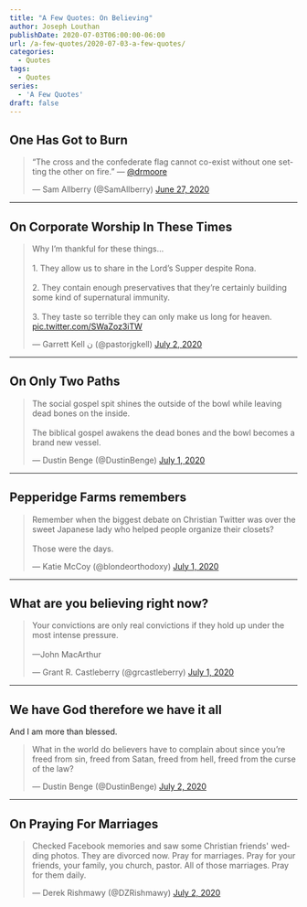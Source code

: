 ```yaml
---
title: "A Few Quotes: On Believing"
author: Joseph Louthan
publishDate: 2020-07-03T06:00:00-06:00
url: /a-few-quotes/2020-07-03-a-few-quotes/
categories:
  - Quotes
tags:
  - Quotes
series:
  - 'A Few Quotes'
draft: false
---
```


## One Has Got to Burn

<blockquote class="twitter-tweet"><p lang="en" dir="ltr">“The cross and the confederate flag cannot co-exist without one setting the other on fire.” — <a href="https://twitter.com/drmoore?ref_src=twsrc%5Etfw">@drmoore</a></p>&mdash; Sam Allberry (@SamAllberry) <a href="https://twitter.com/SamAllberry/status/1276990719354421250?ref_src=twsrc%5Etfw">June 27, 2020</a></blockquote> <script async src="https://platform.twitter.com/widgets.js" charset="utf-8"></script>

------

## On Corporate Worship In These Times

<blockquote class="twitter-tweet"><p lang="en" dir="ltr">Why I’m thankful for these things... <br><br>1. They allow us to share in the Lord’s Supper despite Rona. <br><br>2. They contain enough preservatives that they’re certainly building some kind of supernatural immunity.<br><br>3. They taste so terrible they can only make us long for heaven. <a href="https://t.co/SWaZoz3iTW">pic.twitter.com/SWaZoz3iTW</a></p>&mdash; Garrett Kell ن (@pastorjgkell) <a href="https://twitter.com/pastorjgkell/status/1278497011868852226?ref_src=twsrc%5Etfw">July 2, 2020</a></blockquote> <script async src="https://platform.twitter.com/widgets.js" charset="utf-8"></script>

------

## On Only Two Paths

<blockquote class="twitter-tweet"><p lang="en" dir="ltr">The social gospel spit shines the outside of the bowl while leaving dead bones on the inside.<br><br>The biblical gospel awakens the dead bones and the bowl becomes a brand new vessel.</p>&mdash; Dustin Benge (@DustinBenge) <a href="https://twitter.com/DustinBenge/status/1278417426716246017?ref_src=twsrc%5Etfw">July 1, 2020</a></blockquote> <script async src="https://platform.twitter.com/widgets.js" charset="utf-8"></script>

------

## Pepperidge Farms remembers

<blockquote class="twitter-tweet"><p lang="en" dir="ltr">Remember when the biggest debate on Christian Twitter was over the sweet Japanese lady who helped people organize their closets? <br><br>Those were the days.</p>&mdash; Katie McCoy (@blondeorthodoxy) <a href="https://twitter.com/blondeorthodoxy/status/1278445787383582721?ref_src=twsrc%5Etfw">July 1, 2020</a></blockquote> <script async src="https://platform.twitter.com/widgets.js" charset="utf-8"></script>

------

## What are you believing right now?

<blockquote class="twitter-tweet"><p lang="en" dir="ltr">Your convictions are only real convictions if they hold up under the most intense pressure.<br><br>—John MacArthur</p>&mdash; Grant R. Castleberry (@grcastleberry) <a href="https://twitter.com/grcastleberry/status/1278435246640332801?ref_src=twsrc%5Etfw">July 1, 2020</a></blockquote> <script async src="https://platform.twitter.com/widgets.js" charset="utf-8"></script>

------

## We have God therefore we have it all

And I am more than blessed.

<blockquote class="twitter-tweet"><p lang="en" dir="ltr">What in the world do believers have to complain about since you’re freed from sin, freed from Satan, freed from hell, freed from the curse of the law?</p>&mdash; Dustin Benge (@DustinBenge) <a href="https://twitter.com/DustinBenge/status/1278699806228168707?ref_src=twsrc%5Etfw">July 2, 2020</a></blockquote> <script async src="https://platform.twitter.com/widgets.js" charset="utf-8"></script>

------

## On Praying For Marriages

<blockquote class="twitter-tweet"><p lang="en" dir="ltr">Checked Facebook memories and saw some Christian friends&#39; wedding photos. They are divorced now. Pray for marriages. Pray for your friends, your family, you church, pastor. All of those marriages. Pray for them daily.</p>&mdash; Derek Rishmawy (@DZRishmawy) <a href="https://twitter.com/DZRishmawy/status/1278710546263502851?ref_src=twsrc%5Etfw">July 2, 2020</a></blockquote> <script async src="https://platform.twitter.com/widgets.js" charset="utf-8"></script>